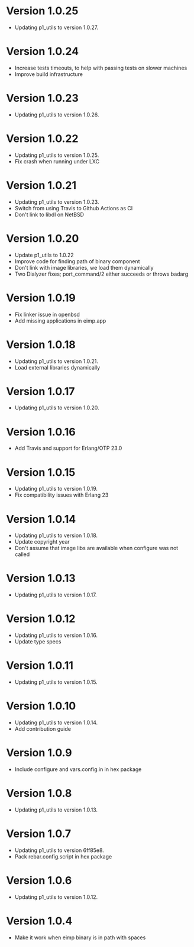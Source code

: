 # Version 1.0.25

* Updating p1_utils to version 1.0.27.

# Version 1.0.24

* Increase tests timeouts, to help with passing tests on slower machines
* Improve build infrastructure

# Version 1.0.23

* Updating p1_utils to version 1.0.26.

# Version 1.0.22

* Updating p1_utils to version 1.0.25.
* Fix crash when running under LXC

# Version 1.0.21

* Updating p1_utils to version 1.0.23.
* Switch from using Travis to Github Actions as CI
* Don't link to libdl on NetBSD

# Version 1.0.20

* Update p1_utils to 1.0.22
* Improve code for finding path of binary component
* Don't link with image libraries, we load them dynamically
* Two Dialyzer fixes; port_command/2 either succeeds or throws badarg

# Version 1.0.19

* Fix linker issue in openbsd
* Add missing applications in eimp.app

# Version 1.0.18

* Updating p1_utils to version 1.0.21.
* Load external libraries dynamically

# Version 1.0.17

* Updating p1_utils to version 1.0.20.

# Version 1.0.16

* Add Travis and support for Erlang/OTP 23.0

# Version 1.0.15

* Updating p1_utils to version 1.0.19.
* Fix compatibility issues with Erlang 23

# Version 1.0.14

* Updating p1_utils to version 1.0.18.
* Update copyright year
* Don't assume that image libs are available when configure was not called

# Version 1.0.13

* Updating p1_utils to version 1.0.17.

# Version 1.0.12

* Updating p1_utils to version 1.0.16.
* Update type specs

# Version 1.0.11

* Updating p1_utils to version 1.0.15.

# Version 1.0.10

* Updating p1_utils to version 1.0.14.
* Add contribution guide

# Version 1.0.9

* Include configure and vars.config.in in hex package

# Version 1.0.8

* Updating p1_utils to version 1.0.13.

# Version 1.0.7

* Updating p1_utils to version 6ff85e8.
* Pack rebar.config.script in hex package

# Version 1.0.6

* Updating p1_utils to version 1.0.12.

# Version 1.0.4

* Make it work when eimp binary is in path with spaces

